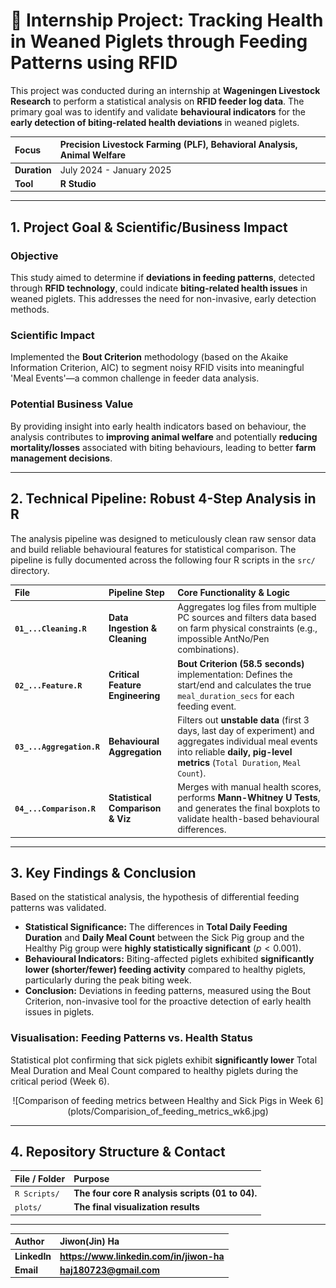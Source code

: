 # 🐷 Internship Project: Tracking Health in Weaned Piglets through Feeding Patterns using RFID

This project was conducted during an internship at **Wageningen Livestock Research** to perform a statistical analysis on **RFID feeder log data**. The primary goal was to identify and validate **behavioural indicators** for the **early detection of biting-related health deviations** in weaned piglets.

| **Focus** | **Precision Livestock Farming (PLF), Behavioral Analysis, Animal Welfare** |
  | :--- | :--- |
  | **Duration** | July 2024 - January 2025 |
  | **Tool** | **R Studio** |

---

## 1. Project Goal & Scientific/Business Impact

### Objective
This study aimed to determine if **deviations in feeding patterns**, detected through **RFID technology**, could indicate **biting-related health issues** in weaned piglets. This addresses the need for non-invasive, early detection methods.

### Scientific Impact
Implemented the **Bout Criterion** methodology (based on the Akaike Information Criterion, AIC) to segment noisy RFID visits into meaningful 'Meal Events'—a common challenge in feeder data analysis.

### Potential Business Value
By providing insight into early health indicators based on behaviour, the analysis contributes to **improving animal welfare** and potentially **reducing mortality/losses** associated with biting behaviours, leading to better **farm management decisions**.

---

  ## 2. Technical Pipeline: Robust 4-Step Analysis in R
  
  The analysis pipeline was designed to meticulously clean raw sensor data and build reliable behavioural features for statistical comparison. The pipeline is fully documented across the following four R scripts in the `src/` directory.

| File | Pipeline Step | Core Functionality & Logic |
  | :--- | :--- | :--- |
  | **`01_...Cleaning.R`** | **Data Ingestion & Cleaning** | Aggregates log files from multiple PC sources and filters data based on farm physical constraints (e.g., impossible AntNo/Pen combinations). |
  | **`02_...Feature.R`** | **Critical Feature Engineering** | **Bout Criterion (58.5 seconds)** implementation: Defines the start/end and calculates the true `meal_duration_secs` for each feeding event. |
  | **`03_...Aggregation.R`** | **Behavioural Aggregation** | Filters out **unstable data** (first 3 days, last day of experiment) and aggregates individual meal events into reliable **daily, pig-level metrics** (`Total Duration`, `Meal Count`). |
  | **`04_...Comparison.R`** | **Statistical Comparison & Viz** | Merges with manual health scores, performs **Mann-Whitney U Tests**, and generates the final boxplots to validate health-based behavioural differences. |

---

## 3. Key Findings & Conclusion

Based on the statistical analysis, the hypothesis of differential feeding patterns was validated.

* **Statistical Significance:** The differences in **Total Daily Feeding Duration** and **Daily Meal Count** between the Sick Pig group and the Healthy Pig group were **highly statistically significant** ($p < 0.001$).
* **Behavioural Indicators:** Biting-affected piglets exhibited **significantly lower (shorter/fewer) feeding activity** compared to healthy piglets, particularly during the peak biting week.
* **Conclusion:** Deviations in feeding patterns, measured using the Bout Criterion, non-invasive tool for the proactive detection of early health issues in piglets.

### Visualisation: Feeding Patterns vs. Health Status

Statistical plot confirming that sick piglets exhibit **significantly lower** Total Meal Duration and Meal Count compared to healthy piglets during the critical period (Week 6).

<p align="center">
  ![Comparison of feeding metrics between Healthy and Sick Pigs in Week 6](plots/Comparision_of_feeding_metrics_wk6.jpg)
</p>

---

## 4. Repository Structure & Contact

| File / Folder | Purpose |
| :--- | :--- |
| `R Scripts/` | **The four core R analysis scripts (01 to 04).** |
| `plots/` | **The final visualization results** |

---
| **Author** | **Jiwon(Jin) Ha** |
| :--- | :--- |
| **LinkedIn** | **https://www.linkedin.com/in/jiwon-ha** |
| **Email** | **haj180723@gmail.com** |

